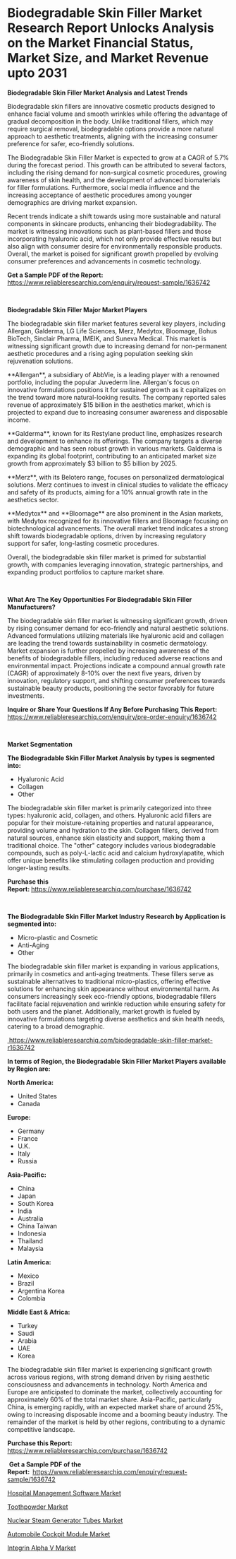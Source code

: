 <p><h1>Biodegradable Skin Filler Market Research Report Unlocks Analysis on the Market Financial Status, Market Size, and Market Revenue upto 2031</h1></p><p><strong>Biodegradable Skin Filler Market Analysis and Latest Trends</strong></p>
<p><p>Biodegradable skin fillers are innovative cosmetic products designed to enhance facial volume and smooth wrinkles while offering the advantage of gradual decomposition in the body. Unlike traditional fillers, which may require surgical removal, biodegradable options provide a more natural approach to aesthetic treatments, aligning with the increasing consumer preference for safer, eco-friendly solutions.</p><p>The Biodegradable Skin Filler Market is expected to grow at a CAGR of 5.7% during the forecast period. This growth can be attributed to several factors, including the rising demand for non-surgical cosmetic procedures, growing awareness of skin health, and the development of advanced biomaterials for filler formulations. Furthermore, social media influence and the increasing acceptance of aesthetic procedures among younger demographics are driving market expansion.</p><p>Recent trends indicate a shift towards using more sustainable and natural components in skincare products, enhancing their biodegradability. The market is witnessing innovations such as plant-based fillers and those incorporating hyaluronic acid, which not only provide effective results but also align with consumer desire for environmentally responsible products. Overall, the market is poised for significant growth propelled by evolving consumer preferences and advancements in cosmetic technology.</p></p>
<p><strong>Get a Sample PDF of the Report:&nbsp;</strong> <a href="https://www.reliableresearchiq.com/enquiry/request-sample/1636742">https://www.reliableresearchiq.com/enquiry/request-sample/1636742</a></p>
<p>&nbsp;</p>
<p><strong>Biodegradable Skin Filler Major Market Players</strong></p>
<p><p>The biodegradable skin filler market features several key players, including Allergan, Galderma, LG Life Sciences, Merz, Medytox, Bloomage, Bohus BioTech, Sinclair Pharma, IMEIK, and Suneva Medical. This market is witnessing significant growth due to increasing demand for non-permanent aesthetic procedures and a rising aging population seeking skin rejuvenation solutions.</p><p>**Allergan**, a subsidiary of AbbVie, is a leading player with a renowned portfolio, including the popular Juvederm line. Allergan's focus on innovative formulations positions it for sustained growth as it capitalizes on the trend toward more natural-looking results. The company reported sales revenue of approximately $15 billion in the aesthetics market, which is projected to expand due to increasing consumer awareness and disposable income.</p><p>**Galderma**, known for its Restylane product line, emphasizes research and development to enhance its offerings. The company targets a diverse demographic and has seen robust growth in various markets. Galderma is expanding its global footprint, contributing to an anticipated market size growth from approximately $3 billion to $5 billion by 2025.</p><p>**Merz**, with its Belotero range, focuses on personalized dermatological solutions. Merz continues to invest in clinical studies to validate the efficacy and safety of its products, aiming for a 10% annual growth rate in the aesthetics sector.</p><p>**Medytox** and **Bloomage** are also prominent in the Asian markets, with Medytox recognized for its innovative fillers and Bloomage focusing on biotechnological advancements. The overall market trend indicates a strong shift towards biodegradable options, driven by increasing regulatory support for safer, long-lasting cosmetic procedures.</p><p>Overall, the biodegradable skin filler market is primed for substantial growth, with companies leveraging innovation, strategic partnerships, and expanding product portfolios to capture market share.</p></p>
<p>&nbsp;</p>
<p><strong>What Are The Key Opportunities For Biodegradable Skin Filler Manufacturers?</strong></p>
<p><p>The biodegradable skin filler market is witnessing significant growth, driven by rising consumer demand for eco-friendly and natural aesthetic solutions. Advanced formulations utilizing materials like hyaluronic acid and collagen are leading the trend towards sustainability in cosmetic dermatology. Market expansion is further propelled by increasing awareness of the benefits of biodegradable fillers, including reduced adverse reactions and environmental impact. Projections indicate a compound annual growth rate (CAGR) of approximately 8-10% over the next five years, driven by innovation, regulatory support, and shifting consumer preferences towards sustainable beauty products, positioning the sector favorably for future investments.</p></p>
<p><strong>Inquire or Share Your Questions If Any Before Purchasing This Report:</strong> <a href="https://www.reliableresearchiq.com/enquiry/pre-order-enquiry/1636742">https://www.reliableresearchiq.com/enquiry/pre-order-enquiry/1636742</a></p>
<p>&nbsp;</p>
<p><strong>Market Segmentation</strong></p>
<p><strong>The Biodegradable Skin Filler Market Analysis by types is segmented into:</strong></p>
<p><ul><li>Hyaluronic Acid</li><li>Collagen</li><li>Other</li></ul></p>
<p><p>The biodegradable skin filler market is primarily categorized into three types: hyaluronic acid, collagen, and others. Hyaluronic acid fillers are popular for their moisture-retaining properties and natural appearance, providing volume and hydration to the skin. Collagen fillers, derived from natural sources, enhance skin elasticity and support, making them a traditional choice. The "other" category includes various biodegradable compounds, such as poly-L-lactic acid and calcium hydroxylapatite, which offer unique benefits like stimulating collagen production and providing longer-lasting results.</p></p>
<p><strong>Purchase this Report:&nbsp;</strong><a href="https://www.reliableresearchiq.com/purchase/1636742">https://www.reliableresearchiq.com/purchase/1636742</a></p>
<p>&nbsp;</p>
<p><strong>The Biodegradable Skin Filler Market Industry Research by Application is segmented into:</strong></p>
<p><ul><li>Micro-plastic and Cosmetic</li><li>Anti-Aging</li><li>Other</li></ul></p>
<p><p>The biodegradable skin filler market is expanding in various applications, primarily in cosmetics and anti-aging treatments. These fillers serve as sustainable alternatives to traditional micro-plastics, offering effective solutions for enhancing skin appearance without environmental harm. As consumers increasingly seek eco-friendly options, biodegradable fillers facilitate facial rejuvenation and wrinkle reduction while ensuring safety for both users and the planet. Additionally, market growth is fueled by innovative formulations targeting diverse aesthetics and skin health needs, catering to a broad demographic.</p></p>
<p><a href="https://www.reliableresearchiq.com/biodegradable-skin-filler-market-r1636742">&nbsp;https://www.reliableresearchiq.com/biodegradable-skin-filler-market-r1636742</a></p>
<p><strong>In terms of Region, the Biodegradable Skin Filler Market Players available by Region are:</strong></p>
<p>
    <p> <strong> North America: </strong>
        <ul>
            <li>United States</li>
            <li>Canada</li>
        </ul>
        </p> 
    <p> <strong> Europe: </strong>
        <ul>
            <li>Germany</li>
            <li>France</li>
            <li>U.K.</li>
            <li>Italy</li>
            <li>Russia</li>
        </ul>
        </p> 
    <p> <strong> Asia-Pacific: </strong>
        <ul>
            <li>China</li>
            <li>Japan</li>
            <li>South Korea</li>
            <li>India</li>
            <li>Australia</li>
            <li>China Taiwan</li>
            <li>Indonesia</li>
            <li>Thailand</li>
            <li>Malaysia</li>
        </ul>
        </p> 
    <p> <strong> Latin America: </strong>
        <ul>
            <li>Mexico</li>
            <li>Brazil</li>
            <li>Argentina Korea</li>
            <li>Colombia</li>
        </ul>
        </p> 
    <p> <strong> Middle East & Africa: </strong>
        <ul>
            <li>Turkey</li>
            <li>Saudi</li>
            <li>Arabia</li>
            <li>UAE</li>
            <li>Korea</li>
        </ul>
    </p>
    </p>
<p><p>The biodegradable skin filler market is experiencing significant growth across various regions, with strong demand driven by rising aesthetic consciousness and advancements in technology. North America and Europe are anticipated to dominate the market, collectively accounting for approximately 60% of the total market share. Asia-Pacific, particularly China, is emerging rapidly, with an expected market share of around 25%, owing to increasing disposable income and a booming beauty industry. The remainder of the market is held by other regions, contributing to a dynamic competitive landscape.</p></p>
<p><strong>Purchase this Report: </strong><a href="https://www.reliableresearchiq.com/purchase/1636742">https://www.reliableresearchiq.com/purchase/1636742</a></p>
<p>&nbsp;<strong>Get a Sample PDF of the Report:&nbsp;&nbsp;</strong><a href="https://www.reliableresearchiq.com/enquiry/request-sample/1636742">https://www.reliableresearchiq.com/enquiry/request-sample/1636742</a></p>
<p><strong></strong></p>
<p><p><a href="https://www.linkedin.com/pulse/how-hospital-management-software-market-evolve-growth-analysis-1e5hf">Hospital Management Software Market</a></p><p><a href="https://issuu.com/reportprime-2/docs/toothpowder-market-size-2030.pptx_d9e4ef7b8e321c">Toothpowder Market</a></p><p><a href="https://medium.com/@sadieelliott97/emerging-nuclear-steam-generator-tubes-market-opportunities-market-analysis-for-investors-and-2c0f42a7b981?postPublishedType=repub">Nuclear Steam Generator Tubes Market</a></p><p><a href="https://github.com/jeffreybishop26/Market-Research-Report-List-1/blob/main/automobile-cockpit-module-market.md">Automobile Cockpit Module Market</a></p><p><a href="https://www.linkedin.com/pulse/integrin-alpha-v-market-analysis-report-global-insights-region-gj6xf?trackingId=6zfeIc39T0Kxxhl1X%2F4%2FCA%3D%3D">Integrin Alpha V Market</a></p></p>